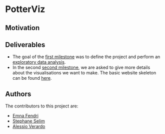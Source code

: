 # PotterViz
## Motivation
## Deliverables
- The goal of the [first milestone](pdf/milestone1.md) was to define the project and perform an [exploratory data analysis](python/exploratory_data_analysis.ipynb). 
- In the second [second milestone](pdf/milestone2.md), we are asked to give more details about the visualisations we want to make. The basic website skeleton can be found [here](https://com-480-data-visualization.github.io/datavis-project-2022-dataviziosa/).
## Authors
The contributors to this project are:
- [Emna Fendri](https://github.com/Emna-FENDRI)
- [Stephane Selim](https://github.com/stefnans)
- [Alessio Verardo](https://github.com/AlessioVerardo)

